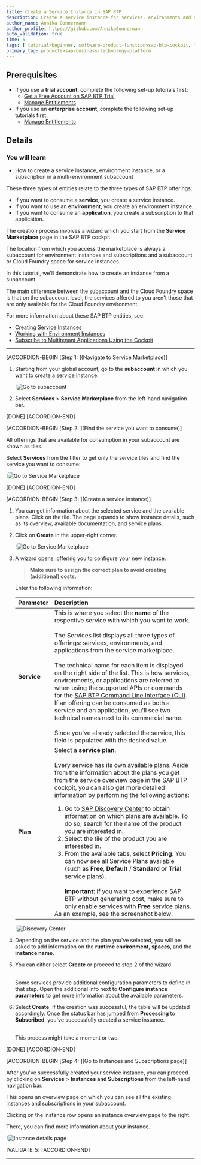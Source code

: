 ```yaml
---
title: Create a Service Instance in SAP BTP
description: Create a service instance for services, environments and applications in SAP Business Technology Platform.
author_name: Annika Gonnermann
author_profile: https://github.com/AnnikaGonnermann
auto_validation: true
time: 5
tags: [ tutorial>beginner, software-product-function>sap-btp-cockpit, topic>cloud]
primary_tag: products>sap-business-technology-platform
---
```


## Prerequisites
 - If you use a **trial account**, complete the following set-up tutorials first:
    - [Get a Free Account on SAP BTP Trial](hcp-create-trial-account)
    - [Manage Entitlements](cp-trial-entitlements)
 - If you use an **enterprise account**, complete the following set-up tutorials first:
    - [Manage Entitlements](cp-trial-entitlements)

## Details
### You will learn
  - How to create a service instance, environment instance, or a subscription in a multi-environment subaccount  

 These three types of entities relate to the three types of SAP BTP offerings:

- If you want to consume a **service**, you create a service instance.
- If you want to use an **environment**, you create an environment instance.
- If you want to consume an **application**, you create a subscription to that application.

 The creation process involves a wizard which you start from the **Service Marketplace** page in the SAP BTP cockpit.

 The location from which you access the marketplace is always a subaccount for environment instances and subscriptions and a subaccount or Cloud Foundry space for service instances.

 In this tutorial, we'll demonstrate how to create an instance from a subaccount.

 The main difference between the subaccount and the Cloud Foundry space is that on the subaccount level, the services offered to you aren't those that are only available for the Cloud Foundry environment.

For more information about these SAP BTP entities, see:

- [Creating Service Instances](https://help.sap.com/viewer/09cc82baadc542a688176dce601398de/Cloud/en-US/fad874a99a434ae58c59d7340a528bdc.html)
- [Working with Environment Instances](https://help.sap.com/viewer/09cc82baadc542a688176dce601398de/Cloud/en-US/1d6897d22f90443c8a3f9f6c8bb41bb8.html)
- [Subscribe to Multitenant Applications Using the Cockpit](https://help.sap.com/viewer/65de2977205c403bbc107264b8eccf4b/Cloud/en-US/7a3e39622be14413b2a4df7c02ca1170.html)

---

[ACCORDION-BEGIN [Step 1: ](Navigate to Service Marketplace)]


1. Starting from your global account, go to the **subaccount** in which you want to create a service instance.

      !![Go to subaccount ](tutorial-instance-1-go-to-subaccount.png)

2. Select **Services** > **Service Marketplace** from the left-hand navigation bar.




[DONE]
[ACCORDION-END]

[ACCORDION-BEGIN [Step 2: ](Find the service you want to consume)]

All offerings that are available for consumption in your subaccount are shown as tiles.

Select **Services** from the filter to get only the service tiles and find the service you want to consume:

!![Go to Service Marketplace](for-service-offerings-1.png)



[DONE]
[ACCORDION-END]

[ACCORDION-BEGIN [Step 3: ](Create a service instance)]

1. You can get information about the selected service and the available plans. Click on the tile. The page expands to show instance details, such as its overview, available documentation, and service plans.

2. Click on **Create** in the upper-right corner.

    !![Go to Service Marketplace](for-service-offerings-2.png)

3. A wizard opens, offering you to configure your new instance.

    > **Make sure to assign the correct plan to avoid creating (additional) costs.** 

    Enter the following information:

    |  Parameter      | Description
    |  :------------- | :-------------
    |  **Service**    | This is where you select the **name** of the respective service with which you want to work. <div>&nbsp;</div>The Services list displays all three types of offerings: services, environments, and applications from the service marketplace.<div>&nbsp;</div>The technical name for each item is displayed on the right side of the list. This is how services, environments, or applications are referred to when using the supported APIs or commands for the [SAP BTP Command Line Interface (CLI)](cp-sapcp-getstarted). If an offering can be consumed as both a service and an application, you'll see two technical names next to its commercial name.<div>&nbsp;</div>Since you've already selected the service, this field is populated with the desired value.
    |  **Plan**          | Select a **service plan**.<div>&nbsp;</div> Every service has its own available plans. Aside from the information about the plans you get from the service overview page in the SAP BTP cockpit, you can also get more detailed information by performing the following actions:<div><ol><li>Go to [SAP Discovery Center](https://discovery-center.cloud.sap/) to obtain information on which plans are available. To do so, search for the name of the product you are interested in.</li><li>Select the tile of the product you are interested in.</li><li>From the available tabs, select **Pricing**. You can now see all Service Plans available (such as **Free**, **Default** / **Standard** or **Trial** service plans). <div>&nbsp;</div> **Important:** If you want to experience SAP BTP without generating cost, make sure to only enable services with **Free** service plans.</li></ol>As an example, see the screenshot below.</div>

    !![Discovery Center](tutorial-instance-4-discovery-center.png)

4. Depending on the service and the plan you've selected, you will be asked to add information on the **runtime environment**, **spaces**, and the **instance name**.

5. You can either select **Create** or proceed to step 2 of the wizard.<div>&nbsp;</div>Some services provide additional configuration parameters to define in that step. Open the additional info next to **Configure instance parameters** to get more information about the available parameters.

6. Select **Create**. If the creation was successful, the table will be updated accordingly. Once the status bar has jumped from **Processing** to **Subscribed**, you've successfully created a service instance.<div>&nbsp;</div>This process might take a moment or two.

[DONE]
[ACCORDION-END]



[ACCORDION-BEGIN [Step 4: ](Go to Instances and Subscriptions page)]

After you've successfully created your service instance, you can proceed by clicking on **Services** > **Instances and Subscriptions** from the left-hand navigation bar.

This opens an overview page on which you can see all the existing instances and subscriptions in your subaccount.

Clicking on the instance row opens an instance overview page to the right.

There, you can find more information about your instance.

!![Instance details page ](instances-and-subscriptions.png)

[VALIDATE_5]
[ACCORDION-END]

---
